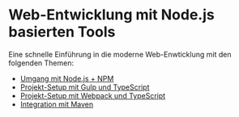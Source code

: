 # Web-Entwicklung mit Node.js basierten Tools

Eine schnelle Einführung in die moderne Web-Enwticklung mit den folgenden Themen:

* [Umgang mit Node.js + NPM](https://github.com/ova2/frontend-tooling-tutorial/tree/master/1-nodejs%2Bnpm)
* [Projekt-Setup mit Gulp und TypeScript](https://github.com/ova2/frontend-tooling-tutorial/tree/master/2-gulp%2typescript)
* [Projekt-Setup mit Webpack und TypeScript](https://github.com/ova2/frontend-tooling-tutorial/tree/master/3-webpack%2typescript)
* [Integration mit Maven](https://github.com/ova2/frontend-tooling-tutorial/tree/master/4-maven-integration)